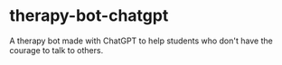 # therapy-bot-chatgpt
A therapy bot made with ChatGPT to help students who don't have the courage to talk to others.
